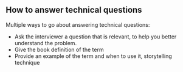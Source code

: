 ## How to answer technical questions
Multiple ways to go about answering technical questions:
- Ask the interviewer a question that is relevant, to help you better understand the problem.
- Give the book definition of the term
- Provide an example of the term and when to use it, storytelling technique
